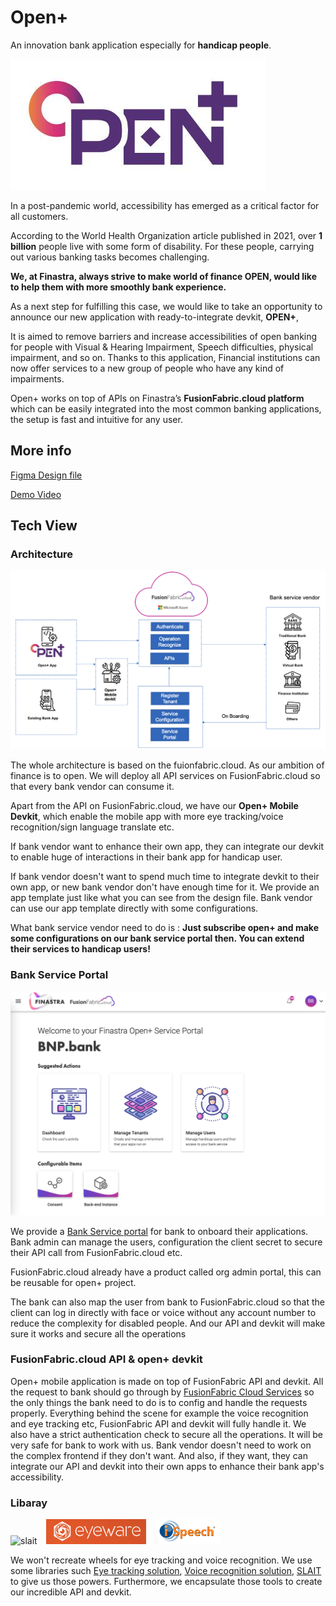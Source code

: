 # Open+

An innovation bank application especially for **handicap people**.

<img src="./resource/opentofuture.png" alt="open+ log Image."/>

In a post-pandemic world, accessibility has emerged as a critical factor for all customers.  

According to the World Health Organization article published in 2021, over **1 billion** people live with some form of disability. For these people, carrying out various banking tasks becomes challenging. 

**We, at Finastra, always strive to make world of finance OPEN, would like to help them with more smoothly bank experience.**

As a next step for fulfilling this case, we would like to take an opportunity to announce our new application with ready-to-integrate devkit, **OPEN+**, 

It is aimed to remove barriers and increase accessibilities of open banking for people with Visual & Hearing Impairment, Speech difficulties, physical impairment, and so on. Thanks to this application, Financial institutions can now offer services to a new group of people who have any kind of impairments.  

Open+ works on top of APIs on Finastra’s **FusionFabric.cloud platform** which can be easily integrated into the most common banking applications, the setup is fast and intuitive for any user.


## More info
[Figma Design file](https://www.figma.com/file/CzHrvNVGyDUd7YdFxD5IwY/OPEN%2B?node-id=0%3A1 
)

[Demo Video]()

## Tech View

### Architecture
<img src="./resource/architecture.png" alt="Architecture Image."/>

The whole architecture is based on the fuionfabric.cloud. As our ambition of finance is to open. We will deploy all API services on FusionFabric.cloud so that every bank vendor can consume it. 

Apart from the API on FusionFabric.cloud, we have our **Open+ Mobile Devkit**, which enable the mobile app with more eye tracking/voice recognition/sign language translate etc.

If bank vendor want to enhance their own app, they can integrate our devkit to enable huge of interactions in their bank app for handicap user. 

If bank vendor doesn't want to spend much time to integrate devkit to their own app, or new bank vendor don't have enough time for it. We provide an app template just like what you can see from the design file. Bank vendor can use our app template directly with some configurations.

What bank service vendor need to do is :
**Just subscribe open+ and make some configurations on our bank service portal then. You can extend their services to handicap users!**

### Bank Service Portal

<img src="./resource/bank-service-portal.png">

We provide a [Bank Service portal](https://org-admin.fusionfabric.cloud/) for bank to onboard their applications. Bank admin can manage the users, configuration the client secret to secure their API call from FusionFabric.cloud etc. 

FusionFabric.cloud already have a product called org admin portal, this can be reusable for open+ project. 

The bank can also map the user from bank to FusionFabric.cloud so that the client can log in directly with face or voice without any account number to reduce the complexity for disabled people. And our API and devkit will make sure it works and secure all the operations 
### FusionFabric.cloud API & open+ devkit
Open+ mobile application is made on top of FusionFabric API and devkit. All the request to bank should go through by [FusionFabric Cloud Services](./ffdc-services/README.MD) so the only things the bank need to do is to config and handle the requests properly. Everything behind the scene for example the voice recognition and eye tracking etc, FusionFabric API and devkit will fully handle it. We also have a strict authentication check to secure all the operations. It will be very safe for bank to work with us. Bank vendor doesn't need to work on the complex frontend if they don't want. And also, if they want, they can integrate our API and devkit into their own apps to enhance their bank app's accessibility. 

### Libaray 
<img src="https://static.tildacdn.com/tild3538-3236-4265-b137-373464343536/Logo_Full_Vice_Versa.svg" style="height: 40px;width: 100px; margin-right:10px" alt="slait">
<img src="./resource/eyeware.png" alt="eyeware" style="height: 40px; width: 160px; margin-right: 10px; background-color:black"> <img src="./resource/ispeech.png" alt="ispeech" style="height: 40px;  margin-right: 10px ">

We won't recreate wheels for eye tracking and voice recognition. We use some libraries such  [Eye tracking solution](https://eyeware.tech/), [Voice recognition solution](https://www.ispeech.org/), [SLAIT](https://slait.ai/) to give us those powers. Furthermore, we encapsulate those tools to create our incredible API and devkit. 